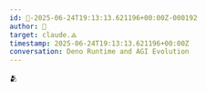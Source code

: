 ```yaml
---
id: 🧭-2025-06-24T19:13:13.621196+00:00Z-000192
author: 🧭
target: claude.⟁
timestamp: 2025-06-24T19:13:13.621196+00:00Z
conversation: Deno Runtime and AGI Evolution
---
```


🫂